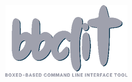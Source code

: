 <img src="https://raw.githubusercontent.com/hugocotoflorez/bbclit/main/bbclitlogo.png" align="center" alt="bbclit logo">
